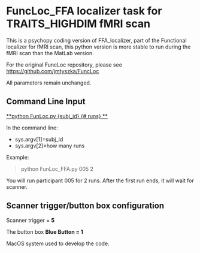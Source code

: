# FuncLoc_FFA localizer task for TRAITS_HIGHDIM fMRI scan
This is a psychopy coding version of FFA_localizer, part of the Functional localizer for fMRI scan, this python version is more stable to run during the fMRI scan than the MatLab version. 

For the original FuncLoc repository, please see https://github.com/jmtyszka/FuncLoc 

All parameters remain unchanged. 

## Command Line Input

<ins>**python FunLoc.py {subj_id} {# runs} **</ins>

In the command line:
- sys.argv[1]=subj_id 
- sys.argv[2]=how many runs

Example:
> python FunLoc_FFA.py 005 2

You will run participant 005 for 2 runs. After the first run ends, it will wait for scanner. 

## Scanner trigger/button box configuration

Scanner trigger = **5**

The button box **Blue Button = 1**

MacOS system used to develop the code. 


